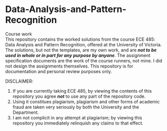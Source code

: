 # Data-Analysis-and-Pattern-Recognition
Course work\
This repository contains the worked solutions from the course ECE 485: Data Analysis and Pattern Recognition, offered at the University of Victoria. The solutions, but not the templates, are my own work, and are ***not to be used in whole or in part for any purpose by anyone***. The assignment specification documents are the work of the course runners, not mine. I did not design the assignments themselves. This repository is for documentation and personal review purposes only.

DISCLAIMER:

1. If you are currently taking ECE 485, by viewing the contents of this repository you agree ***not*** to use any part of the repository code.
2. Using it constitues plagiarism, plagiarism and other forms of academic fraud are taken very seriously by both the University and the Department. 
3. I am not complicit in any attempt at plagiarism; by viewing this repository you immediately relinquish any claims to that effect.
